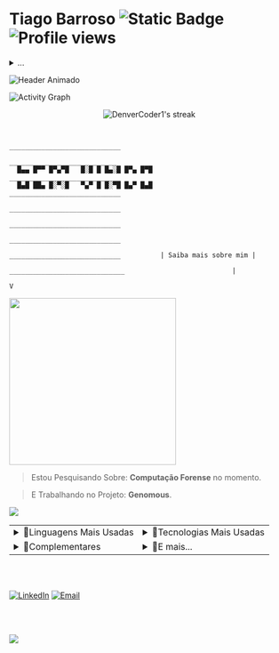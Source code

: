# Tiago Barroso ![Static Badge](https://img.shields.io/badge/%20-Fulltstack-%232b0d4a?style=for-the-badge&logo=dev.to&logoColor=black&logoSize=auto&labelColor=white) ![Profile views](https://komarev.com/ghpvc/?username=BarrosoTiago&style=for-the-badge&label=você_é_o_visitante&color=2b0d4a)





<details>

  <summary>...</summary> 
  
  ![Static Badge](https://img.shields.io/badge/Oportunidades-Dispon%C3%ADvel-%23%23249e45?style=for-the-badge&labelColor=%231a3621)
  > - *<p>Cursando Sistemas para Internet no IFRN.</p>*
  > - *<p>Formado técnico em Redes de Computadores pela UFRN</p>*
  > - *<p>Desenvolvedor de sistemas com objetivos educacionais.</p>*
  
</details>






![Header Animado](https://capsule-render.vercel.app/api?type=venom&height=170&color=2c0d4a&text=README&reversal=false&fontColor=FFFFFF&fontAlign=24&animation=fadeIn&fontSize=100)


![Activity Graph](https://github-readme-activity-graph.vercel.app/graph?username=BarrosoTiago&theme=nord)

<p align="center">
    <img title="Get streak stats for your profile at git.io/streak-stats" alt="DenverCoder1's streak" src="https://github-readme-streak-stats-eight.vercel.app/?user=BarrosoTiago&theme=transparent&hide_border=true&short_numbers=true&locale=pt-br&ring=36BCF7F&border_radius=10&stroke=36BCF7FF&currStreakNum=36BCF7FF&sideNums=36BCF7FF&currStreakLabel=36BCF7FF&sideLabels=36BCF7FF&fire=36BCF7F&card_width=1000&card_height=200&bghide_border=false"/>
</p>




```

                                              ____________________________
                                                      ___________________________
  █▄▄ █▀▀ █▀▄▀█   █░█ █ █▄░█ █▀▄ █▀█                         ____________________________
  █▄█ ██▄ █░▀░█   ▀▄▀ █ █░▀█ █▄▀ █▄█                                  ____________________________
                                                                          ____________________________
                                                                      ____________________________
                                                             ____________________________
                                                      ____________________________          | Saiba mais sobre mim |
                                               _____________________________                           |
                                                                                                       V
```



<img src="https://i.gifer.com/1VB6.gif" width="300" /> 



> Estou Pesquisando Sobre: **Computação Forense** no momento.

> E Trabalhando no Projeto: **Genomous**.

![](https://visitor-badge.glitch.me/badge?page_id=BarrosoTiago.BarrosoTiago)

<table>
    <tr>
      <td>
        <details>

  <summary>🔹Linguagens Mais Usadas</summary>

  <br>

  ![](https://github-readme-stats.vercel.app/api/top-langs/?username=BarrosoTiago&layout=donut-vertical&theme=tokyonight)

    
  ![Static Badge](https://img.shields.io/badge/%20-%23f7df25?style=for-the-badge&logo=Javascript&logoColor=black&logoSize=auto&labelColor=yellow)
  ![Static Badge](https://img.shields.io/badge/%20-%2366dafa?style=for-the-badge&logo=React&logoColor=white&logoSize=auto&labelColor=%235fbfd9)
  ![Static Badge](https://img.shields.io/badge/%20-%20%237c16f7?style=for-the-badge&logo=Bootstrap&logoColor=white&logoSize=auto&labelColor=%235d19b0)
  ![Static Badge](https://img.shields.io/badge/%20-%233f76a6?style=for-the-badge&logo=Python&logoColor=white&logoSize=auto&labelColor=%2337648c)
  ![Static Badge](https://img.shields.io/badge/%20-%23092e20?style=for-the-badge&logo=Django&logoColor=white&logoSize=auto&labelColor=%231b4535)
  ![Static Badge](https://img.shields.io/badge/%20-%237b7fb5?style=for-the-badge&logo=PHP&logoColor=white&logoSize=auto&labelColor=%23666994)
  ![Static Badge](https://img.shields.io/badge/%20-%23f53003?style=for-the-badge&logo=Laravel&logoColor=white&logoSize=auto&labelColor=%23d4300b)
  
</details> 
    </td>
    <td>  
      <details>
  
  <summary>🔹Tecnologias Mais Usadas</summary>

  <br>
  
  - Figma (Prototipagem)
  - Awwwards / Dribbble (Referências de UI/UX)
  - Photoshop / Photopea / Pixlr (Edição de imagens)
  - Visual Studio Code / Apache NetBeans (Editor de texto)
  - FontAwesome / Bootstrap Icons (Para icones)
  - Google Fonts (Para fontes)
  - Gemini 2.5 Pro / ChatGPT 4.0 (AI para código)
  - Google Docs (Documentação)
  - Lucidchart (Diagramas)
  - Microsoft To Do (Tarefas)
  - Trello (Kanban)
    
</details>
    </td>
    </details>
    </tr>
    <tr>
    <td>
      <details>
  <summary>🔹Complementares</summary>

  <br>
  
  - Concluí a qualificação *HTML/CSS* pela *Rocketseat* em 2022.
  - Concluí a qualificção em *UI/UX* pela *Origamid* em 2022.
    
      </details>
    </td>
    <td>
    <details>
      
      <summary>🔹E mais...</summary>
    
      <br>
      
      > - Gosto de aprender novas habilidades e aprender sobre novos assuntos durante o meu tempo livre. Admiro a multidisciplinaridade do conhecimento humano, e, por isto, busco sempre seguir esta filosofia!
      > - Pretendo desenvolver projetos que solucionem problemas do dia a dia para mim e para outras pessoas.  
      > - Como estudante de tecnologia da informação, planejo me qualificar constantemente para acompanhar a evolução e contribuir com a ciência e tecnologia, sempre me especializando e buscando conhecimento em outras partes desta disciplina do conhecimento tão vasta!
      > - Como profissional estou aberto para oportunidades de emprego como estagiário ou júnior.
    </details>
    </td>
    </tr>
</table>









<br>
<br>

<p>
     <a href="https://www.linkedin.com/in/tiago-barroso-faustino-de-oliveira/"><img alt="LinkedIn" src="https://img.shields.io/badge/Linkedin-%23086cc9?style=for-the-badge&logo=LinkedIn&labelColor=%23086cc9"></a>
     <a href="mailto:tiagobarrosofo2005@gmail.com"><img alt="Email" src="https://img.shields.io/badge/Gmail-%23eb493b?style=for-the-badge&logo=Gmail&logoColor=white&labelColor=%23eb493b"></a>
</p>

<br>
<br>

<p align="left"> 

  ![](https://readme-typing-svg.herokuapp.com?lines=É+impossível+para+o+homem+aprender+aquilo+que+ele+acha+que+já+sabe.+-+Epicteto&font=Fira+Code&size=30&color=FFFFFF&center=false&speed=100&width=1800)
  
</p>
